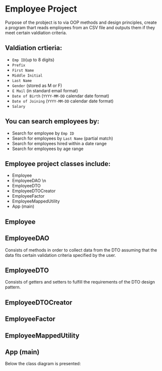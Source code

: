 # Employee Project

Purpose of the probject is to via OOP methods and design principles, create a program thart reads employees from an CSV file and outputs them if they meet certain valdiation criteria. 

## Valdiation crtieria:
  - `Emp ID`(up to 8 digits)
  - `Prefix` 
  - `First Name` 
  - `Middle Initial`  
  - `Last Name`
  - `Gender` (stored as M or F)
  - `E Mail` (in standard email format)
  - `Date of Birth` (`YYYY-MM-DD` calendar date format)
  - `Date of Joining` (`YYYY-MM-DD` calendar date format)  
  - `Salary` 

## You can search employees by:
  - Search for employee by `Emp ID`
  - Search for employees by `Last Name` (partial match)
  - Search for employees hired within a date range
  - Search for employees by age range

## Employee project classes include:

  - Employee
  - EmployeeDAO \n
  - EmployeeDTO
  - EmployeeDTOCreator
  - EmployeeFactor
  - EmployeeMappedUtility
  - App (main)

## Employee
## EmployeeDAO
Consists of methods in order to collect data from the DTO assuming that the data fits certain validation criteria specified by the user.
## EmployeeDTO
Consists of getters and setters to fulfill the requirements of the DTO design pattern.
## EmployeeDTOCreator
## EmployeeFactor
## EmployeeMappedUtility
## App (main)
Below the class diagram is presented:


  
